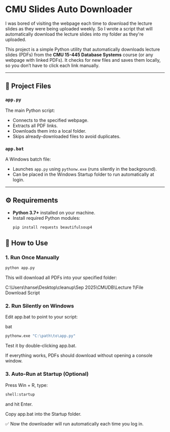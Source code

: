 # CMU Slides Auto Downloader
I was bored of visiting the webpage each time to download the lecture slides as they were being uploaded weekly. So I wrote a script that will automatically download the lecture slides into my folder as they're uploaded. 


This project is a simple Python utility that automatically downloads lecture slides (PDFs) from the **CMU 15-445 Database Systems** course (or any webpage with linked PDFs). It checks for new files and saves them locally, so you don’t have to click each link manually. 

---

## 📂 Project Files

### `app.py`
The main Python script:
- Connects to the specified webpage.  
- Extracts all PDF links.  
- Downloads them into a local folder.  
- Skips already-downloaded files to avoid duplicates.  

### `app.bat`
A Windows batch file:
- Launches `app.py` using `pythonw.exe` (runs silently in the background).  
- Can be placed in the Windows Startup folder to run automatically at login.  

---

## ⚙️ Requirements

- **Python 3.7+** installed on your machine.  
- Install required Python modules:
  ```bash
  pip install requests beautifulsoup4

## 🚀 How to Use
### 1. Run Once Manually
```bash
python app.py
```

This will download all PDFs into your specified folder:

C:\Users\hanse\Desktop\cleanup\Sep 2025\CMUDB\Lecture 1\File Download Script

### 2. Run Silently on Windows
Edit app.bat to point to your script:

bat
```bash
pythonw.exe "C:\path\to\app.py"
```

Test it by double-clicking app.bat.

If everything works, PDFs should download without opening a console window.

### 3. Auto-Run at Startup (Optional)
Press Win + R, type:

```bash
shell:startup
```
and hit Enter.

Copy app.bat into the Startup folder.

✅ Now the downloader will run automatically each time you log in.

